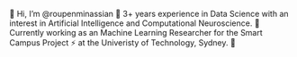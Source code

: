 👋 Hi, I’m @roupenminassian
👀 3+ years experience in Data Science with an interest in Artificial Intelligence and Computational Neuroscience.
🧠 Currently working as an Machine Learning Researcher for the Smart Campus Project ⚡️ at the Univeristy of Technology, Sydney. 🌱
